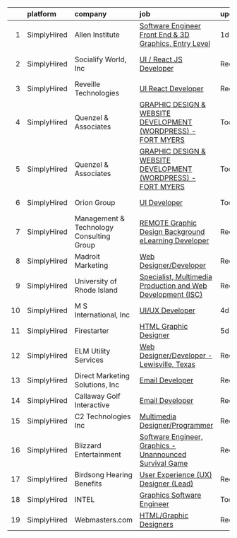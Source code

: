 

|    | platform    | company                                  | job                                                                                                                                                                         | update_time   | location                     |
|---:|:------------|:-----------------------------------------|:----------------------------------------------------------------------------------------------------------------------------------------------------------------------------|:--------------|:-----------------------------|
|  1 | SimplyHired | Allen Institute                          | [Software Engineer Front End & 3D Graphics, Entry Level](https://www.simplyhired.com/job/1UWqkqbo4kGk6ONnY_EZytg-aA6thPCl0PioETSzOeslKr3LrJNPPQ?q=graphic+developer)        | 1d            | Seattle, WA                  |
|  2 | SimplyHired | Socialify World, Inc                     | [UI / React JS Developer](https://www.simplyhired.com/job/nVOskS2t1xZHdo0tOWzXYRLJ7IGEpviq625bLsHeHCTCe1gDVA07UA?q=graphic+developer)                                       | Recently      | San Francisco, CA            |
|  3 | SimplyHired | Reveille Technologies                    | [UI React Developer](https://www.simplyhired.com/job/8II9foac_FkuDLoqewCLS7JJpUAr6O050xiML6OBKsDk0MZW8Tn8fg?q=graphic+developer)                                            | Recently      | Plano, TX                    |
|  4 | SimplyHired | Quenzel & Associates                     | [GRAPHIC DESIGN & WEBSITE DEVELOPMENT (WORDPRESS) - FORT MYERS](https://www.simplyhired.com/job/pZ5ZHiAwLLV3n1Tgb7QQnlxuqkNd__zFJygodbTD2jY7rvFNqKrMhA?q=graphic+developer) | Today         | Fort Myers, FL               |
|  5 | SimplyHired | Quenzel & Associates                     | [GRAPHIC DESIGN & WEBSITE DEVELOPMENT (WORDPRESS) - FORT MYERS](https://www.simplyhired.com/job/pZ5ZHiAwLLV3n1Tgb7QQnlxuqkNd__zFJygodbTD2jY7rvFNqKrMhA?q=graphic+developer) | Today         | Fort Myers, FL               |
|  6 | SimplyHired | Orion Group                              | [UI Developer](https://www.simplyhired.com/job/-RlXg4lxQVwragYCz4oewBAM4pVPqpJYp2hwgU33GDhE5YHUnveW5g?q=graphic+developer)                                                  | Today         | San Clemente, CA             |
|  7 | SimplyHired | Management & Technology Consulting Group | [REMOTE Graphic Design Background eLearning Developer](https://www.simplyhired.com/job/tqputmNP5xk0HDGdkzt-Pwv2qysmm6nUEz9prI4fNiwlqRPqBMws0A?q=graphic+developer)          | Recently      | Greenville, SC +24 locations |
|  8 | SimplyHired | Madroit Marketing                        | [Web Designer/Developer](https://www.simplyhired.com/job/2ECCZKv_yRidqYSoG3u4dtl6EIssDNlefGaCRzsDoIHb3JnxZOP6Lw?q=graphic+developer)                                        | Recently      | Remote                       |
|  9 | SimplyHired | University of Rhode Island               | [Specialist, Multimedia Production and Web Development (ISC)](https://www.simplyhired.com/job/2ixL2ROB8Kod9lUnnnMUrFIamXF3RFbRO5zuMXVF1Zu_vH2iGDJvaA?q=graphic+developer)   | Recently      | Narragansett, RI             |
| 10 | SimplyHired | M S International, Inc                   | [UI/UX Developer](https://www.simplyhired.com/job/9dcvsW3XheCjA7gPXGjxb_tdlbFsR8i943wfuBCIfRJcYB4uvxLEjg?q=graphic+developer)                                               | 4d            | Orange, CA                   |
| 11 | SimplyHired | Firestarter                              | [HTML Graphic Designer](https://www.simplyhired.com/job/8EOjR0F-fRkKZ7tY2DcAxGXOazaEarbFO_hifXHPOwdn_WPsgcxM1Q?q=graphic+developer)                                         | 5d            | Remote                       |
| 12 | SimplyHired | ELM Utility Services                     | [Web Designer/Developer - Lewisville, Texas](https://www.simplyhired.com/job/jrxVOJfJeA4ENVWAYVbQeREnKwO8aSV2gw6Z6VoRGmZBup49eUNTTA?q=graphic+developer)                    | Recently      | The Colony, TX               |
| 13 | SimplyHired | Direct Marketing Solutions, Inc          | [Email Developer](https://www.simplyhired.com/job/0YkiqqibIt89pgUYA90UC6AUUKUKhRu-UAiFhumcARjyc33xy5zOmg?q=graphic+developer)                                               | Recently      | Portland, OR                 |
| 14 | SimplyHired | Callaway Golf Interactive                | [Email Developer](https://www.simplyhired.com/job/x2gLtSSvVpCT9A9z7wPu2qWd1mAx_KNSUzxcdTX-jLRmIPAoLXwwTA?q=graphic+developer)                                               | Recently      | Austin, TX                   |
| 15 | SimplyHired | C2 Technologies Inc                      | [Multimedia Designer/Programmer](https://www.simplyhired.com/job/w24dksILanYpBN8xd8EHeLo4SARij5b9_5a7TYmDfGI3hXUeJ64wLQ?q=graphic+developer)                                | Recently      | Norfolk, VA                  |
| 16 | SimplyHired | Blizzard Entertainment                   | [Software Engineer, Graphics - Unannounced Survival Game](https://www.simplyhired.com/job/NUK4mbBCRI5wIENh-DNnNuS2SQlef6skaQhhcWJ6Ry3dJh5-F1ZZSA?q=graphic+developer)       | Recently      | Irvine, CA                   |
| 17 | SimplyHired | Birdsong Hearing Benefits                | [User Experience (UX) Designer (Lead)](https://www.simplyhired.com/job/P_VoK9D_ofFpWr8rigUEApVPqwcsSUq5XoWDjDTHwj3_7enlclt7mw?q=graphic+developer)                          | Recently      | Jacksonville, FL             |
| 18 | SimplyHired | INTEL                                    | [Graphics Software Engineer](https://www.simplyhired.com/job/qn2UQhDwqvGxBi8_c_VBIrl8oZbWO7TWtjlL-QRMUebi99dk0SU9nA?q=graphic+developer)                                    | Today         | Nicolaus, CA                 |
| 19 | SimplyHired | Webmasters.com                           | [HTML/Graphic Designers](https://www.simplyhired.com/job/1S2ki1F2e97xk1bn0P3q05lu3BQ0Tpk7KwB7Zii_z8pQmxmAAOWD5g?q=graphic+developer)                                        | Recently      | Tampa, FL                    |